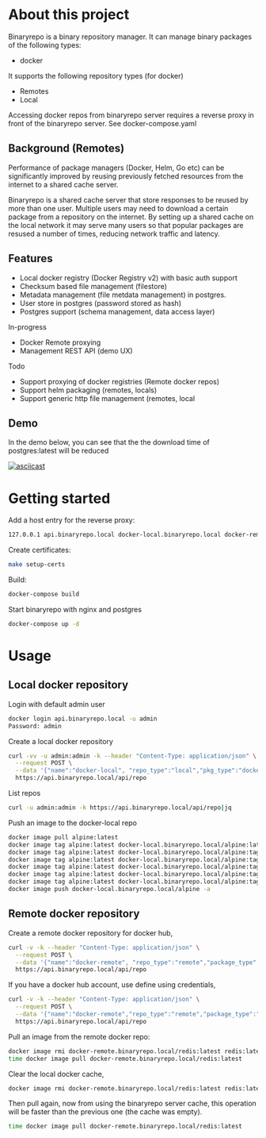 # About this project

Binaryrepo is a binary repository manager. It can manage binary packages of the following types:

* docker

It supports the following repository types (for docker)

* Remotes
* Local

Accessing docker repos from binaryrepo server requires a reverse proxy in front
of the binaryrepo server. See docker-compose.yaml

## Background (Remotes)
Performance of package managers (Docker, Helm, Go etc) can be significantly improved by reusing previously fetched resources from the internet to a shared cache server.

Binaryrepo is a shared cache server that store responses to be reused by more than one user.
Multiple users may need to download a certain package from a repository on the internet.
By setting up a shared cache on the local network it may serve many users so that popular packages are
resused a number of times, reducing network traffic and latency.
## Features

* Local docker registry (Docker Registry v2) with basic auth support
* Checksum based file management (filestore)
* Metadata management (file metdata management) in postgres.
* User store in postgres (password stored as hash)
* Postgres support (schema management, data access layer) 

In-progress

* Docker Remote proxying
* Management REST API (demo UX) 

Todo

* Support proxying of docker registries (Remote docker repos)
* Support helm packaging (remotes, locals)
* Support generic http file management (remotes, local

## Demo

In the demo below, you can see that the the download time of postgres:latest will be reduced

[![asciicast](https://asciinema.org/a/1bHV8eIiAFO4t2G5Azx8HrqLs.svg)](https://asciinema.org/a/1bHV8eIiAFO4t2G5Azx8HrqLs)


# Getting started

Add a host entry for the reverse proxy:
```bash
127.0.0.1 api.binaryrepo.local docker-local.binaryrepo.local docker-remote.binaryrepo.local
```

Create certificates:
```bash
make setup-certs
```

Build:
```bash
docker-compose build
```

Start binaryrepo with nginx and postgres
```bash
docker-compose up -d
```

# Usage

## Local docker repository

Login with default admin user
```bash
docker login api.binaryrepo.local -u admin
Password: admin
```

Create a local docker repository
```bash
curl -vv -u admin:admin -k --header "Content-Type: application/json" \
  --request POST \
  --data '{"name":"docker-local", "repo_type":"local","pkg_type":"docker"}'\
  https://api.binaryrepo.local/api/repo
```

List repos
```bash
curl -u admin:admin -k https://api.binaryrepo.local/api/repo|jq
```

Push an image to the docker-local repo
```bash
docker image pull alpine:latest
docker image tag alpine:latest docker-local.binaryrepo.local/alpine:latest
docker image tag alpine:latest docker-local.binaryrepo.local/alpine:tag1
docker image tag alpine:latest docker-local.binaryrepo.local/alpine:tag2
docker image tag alpine:latest docker-local.binaryrepo.local/alpine:tag3
docker image tag alpine:latest docker-local.binaryrepo.local/alpine:tag4
docker image tag alpine:latest docker-local.binaryrepo.local/alpine:tag5
docker image push docker-local.binaryrepo.local/alpine -a
```

## Remote docker repository

Create a remote docker repository for docker hub,

```bash
curl -v -k --header "Content-Type: application/json" \
  --request POST \
  --data '{"name":"docker-remote", "repo_type":"remote","package_type":"remote","remote_url":"https://registry-1.docker.io"}' \
  https://api.binaryrepo.local/api/repo
```

If you have a docker hub account, use define using credentials,

```bash
curl -v -k --header "Content-Type: application/json" \
  --request POST \
  --data '{"name":"docker-remote","repo_type":"remote","package_type":"remote","username": "hub-user", "password": "hub-password", remote_url":"https://registry-1.docker.io"}' \
  https://api.binaryrepo.local/api/repo
```

Pull an image from the remote docker repo:

```bash
docker image rmi docker-remote.binaryrepo.local/redis:latest redis:latest
time docker image pull docker-remote.binaryrepo.local/redis:latest
```

Clear the local docker cache,

```bash
docker image rmi docker-remote.binaryrepo.local/redis:latest redis:latest
```

Then pull again, now from using the binaryrepo server cache,
this operation will be faster than the previous one (the cache was empty).

```bash
time docker image pull docker-remote.binaryrepo.local/redis:latest
```
